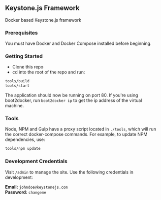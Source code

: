 ## Keystone.js Framework

Docker based Keystone.js framework

### Prerequisites

You must have Docker and Docker Compose installed before beginning.

### Getting Started

* Clone this repo
* cd into the root of the repo and run:

```bash
tools/build
tools/start
```

The application should now be running on port 80. If you're using boot2docker, run `boot2docker ip` to get the ip address of the virtual machine.

### Tools

Node, NPM and Gulp have a proxy script located in `./tools`, which will run the correct docker-compose commands. For example, to update NPM dependencies, use:

```bash
tools/npm update
```

### Development Credentials

Visit `/admin` to manage the site. Use the following credentials in development:

**Email:** `johndoe@keystonejs.com`  
**Password:** `changeme`
